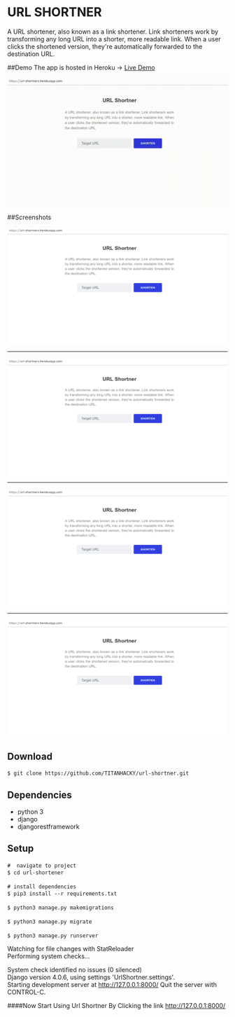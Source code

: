 # URL SHORTNER

A URL shortener, also known as a link shortener. Link shorteners work by transforming any long URL into a shorter, more readable link. When a user clicks the shortened version, they're automatically forwarded to the destination URL.

##Demo
The app is hosted in Heroku -> [Live Demo](https://url-shortners.herokuapp.com/)

![](./media/demo.gif)

##Screenshots

<div style="align-content: center">
<img style="display: block; margin-left: auto; margin-right: auto;" src="./media/screenshot-1.png" width="505" height="270"/>
<hr>
<img style="display: block; margin-left: auto; margin-right: auto;" src="./media/screenshot-1.png" src="./media/screenshot-1.png" width="505" height="270"/>
<hr>
<img style="display: block; margin-left: auto; margin-right: auto;" src="./media/screenshot-1.png" src="./media/screenshot-1.png" width="505" height="270"/>
<hr>
<img style="display: block; margin-left: auto; margin-right: auto;" src="./media/screenshot-1.png" src="./media/screenshot-1.png" width="505" height="270"/>
</div>

## **Download**

```
$ git clone https://github.com/TITANHACKY/url-shortner.git
```

## **Dependencies**
- python 3
- django
- djangorestframework

## **Setup**

```
#  navigate to project 
$ cd url-shortener

# install dependencies
$ pip3 install --r requirements.txt

$ python3 manage.py makemigrations

$ python3 manage.py migrate

$ python3 manage.py runserver
```

Watching for file changes with StatReloader
<br>Performing system checks...

System check identified no issues (0 silenced)<br>
Django version 4.0.6, using settings 'UrlShortner.settings'.<br>
Starting development server at http://127.0.0.1:8000/
Quit the server with CONTROL-C.


####Now Start Using Url Shortner By Clicking the link http://127.0.0.1:8000/